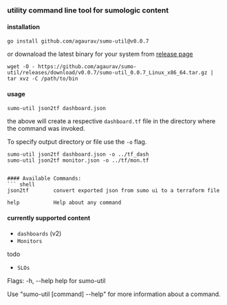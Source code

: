 ### utility command line tool for sumologic content

#### installation 
```shell
go install github.com/agaurav/sumo-util@v0.0.7
```

or downaload the latest binary for your system from [release page](https://github.com/agaurav/sumo-util/releases) 
```
wget -O - https://github.com/agaurav/sumo-util/releases/download/v0.0.7/sumo-util_0.0.7_Linux_x86_64.tar.gz | tar xvz -C /path/to/bin
```



#### usage 

``` shell
sumo-util json2tf dashboard.json
```

the above will create a respective `dashboard.tf` file in the directory where the command was invoked.

To specify output directory or file use the `-o` flag.

``` shell
sumo-util json2tf dashboard.json -o ../tf_dash
sumo-util json2tf monitor.json -o ../tf/mon.tf
```

``` shell

#### Available Commands:
``` shell
json2tf        convert exported json from sumo ui to a terraform file 

help           Help about any command
```


#### currently supported content 
- `dashboards` (v2)
- `Monitors`

todo 
- `SLOs`


Flags:
-h, --help   help for sumo-util

Use "sumo-util [command] --help" for more information about a command.
